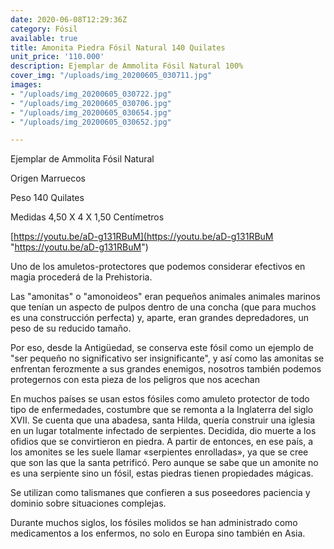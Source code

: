 ```yaml
---
date: 2020-06-08T12:29:36Z
category: Fósil
available: true
title: Amonita Piedra Fósil Natural 140 Quilates
unit_price: '110.000'
description: Ejemplar de Ammolita Fósil Natural 100%
cover_img: "/uploads/img_20200605_030711.jpg"
images:
- "/uploads/img_20200605_030722.jpg"
- "/uploads/img_20200605_030706.jpg"
- "/uploads/img_20200605_030654.jpg"
- "/uploads/img_20200605_030652.jpg"

---
```

Ejemplar de Ammolita Fósil Natural 

Origen Marruecos 

Peso 140 Quilates

Medidas 4,50 X 4 X 1,50 Centímetros 

[https://youtu.be/aD-g131RBuM](https://youtu.be/aD-g131RBuM "https://youtu.be/aD-g131RBuM")

Uno de los amuletos-protectores que podemos considerar efectivos en magia procederá de la Prehistoria.

Las "amonitas" o "amonoideos" eran pequeños animales animales marinos que tenían un aspecto de pulpos dentro de una concha (que para muchos es una construcción perfecta) y, aparte, eran grandes depredadores, un peso de su reducido tamaño.

Por eso, desde la Antigüedad, se conserva este fósil como un ejemplo de "ser pequeño no significativo ser insignificante", y así como las amonitas se enfrentan ferozmente a sus grandes enemigos, nosotros también podemos protegernos con esta pieza de los peligros que nos acechan

En muchos países se usan estos fósiles como amuleto protector de todo tipo de enfermedades, costumbre que se remonta a la Inglaterra del siglo XVII. Se cuenta que una abadesa, santa Hilda, quería construir una iglesia en un lugar totalmente infectado de serpientes. Decidida, dio muerte a los ofidios que se convirtieron en piedra. A partir de entonces, en ese país, a los amonites se les suele llamar «serpientes enrolladas», ya que se cree que son las que la santa petrificó. Pero aunque se sabe que un amonite no es una serpiente sino un fósil, estas piedras tienen propiedades mágicas.

Se utilizan como talismanes que confieren a sus poseedores paciencia y dominio sobre situaciones complejas.

Durante muchos siglos, los fósiles molidos se han administrado como medicamentos a los enfermos, no solo en Europa sino también en Asia.